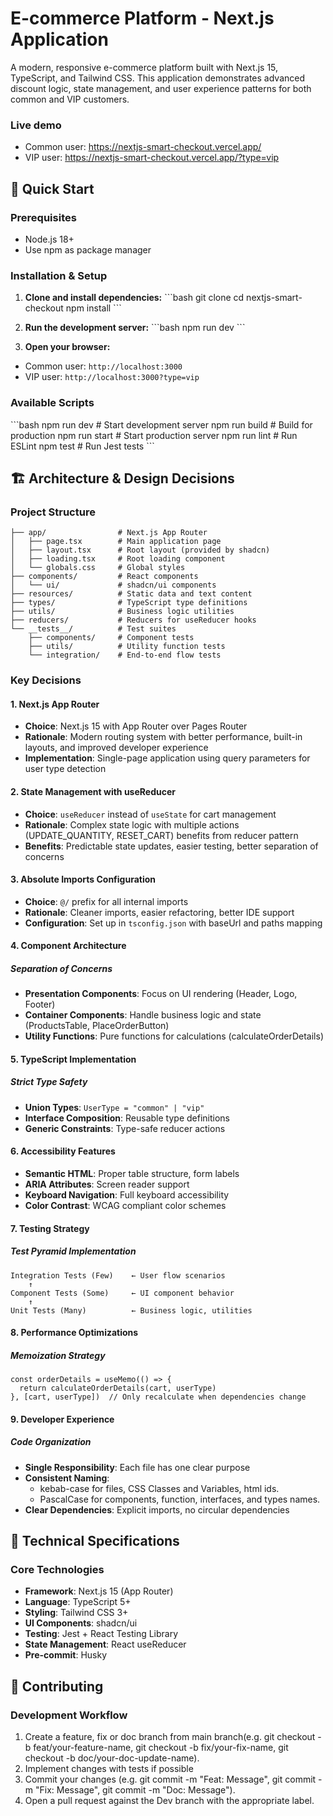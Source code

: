 # E-commerce Platform - Next.js Application

A modern, responsive e-commerce platform built with Next.js 15, TypeScript, and Tailwind CSS. This application demonstrates advanced discount logic, state management, and user experience patterns for both common and VIP customers.

### Live demo

- Common user: https://nextjs-smart-checkout.vercel.app/
- VIP user: https://nextjs-smart-checkout.vercel.app/?type=vip

## 🚀 Quick Start

### Prerequisites

- Node.js 18+ 
- Use npm as package manager

### Installation & Setup

1. **Clone and install dependencies:**
\`\`\`bash
git clone <repository-url>
cd nextjs-smart-checkout
npm install
\`\`\`

2. **Run the development server:**
\`\`\`bash
npm run dev
\`\`\`

3. **Open your browser:**
- Common user: `http://localhost:3000`
- VIP user: `http://localhost:3000?type=vip`

### Available Scripts

\`\`\`bash
npm run dev          # Start development server
npm run build        # Build for production
npm run start        # Start production server
npm run lint         # Run ESLint
npm test             # Run Jest tests
\`\`\`

## 🏗️ Architecture & Design Decisions

### **Project Structure**

```
├── app/                # Next.js App Router
│   ├── page.tsx        # Main application page
│   ├── layout.tsx      # Root layout (provided by shadcn)
│   ├── loading.tsx     # Root loading component
│   └── globals.css     # Global styles
├── components/         # React components
│   └── ui/             # shadcn/ui components
├── resources/          # Static data and text content
├── types/              # TypeScript type definitions
├── utils/              # Business logic utilities
├── reducers/           # Reducers for useReducer hooks
└── __tests__/          # Test suites
    ├── components/     # Component tests
    ├── utils/          # Utility function tests
    └── integration/    # End-to-end flow tests
```

### **Key Decisions**

#### **1. Next.js App Router**
- **Choice**: Next.js 15 with App Router over Pages Router
- **Rationale**: Modern routing system with better performance, built-in layouts, and improved developer experience
- **Implementation**: Single-page application using query parameters for user type detection

#### **2. State Management with useReducer**
- **Choice**: `useReducer` instead of `useState` for cart management
- **Rationale**: Complex state logic with multiple actions (UPDATE_QUANTITY, RESET_CART) benefits from reducer pattern
- **Benefits**: Predictable state updates, easier testing, better separation of concerns

#### **3. Absolute Imports Configuration**
- **Choice**: `@/` prefix for all internal imports
- **Rationale**: Cleaner imports, easier refactoring, better IDE support
- **Configuration**: Set up in `tsconfig.json` with baseUrl and paths mapping

#### **4. Component Architecture**

##### **Separation of Concerns**
- **Presentation Components**: Focus on UI rendering (Header, Logo, Footer)
- **Container Components**: Handle business logic and state (ProductsTable, PlaceOrderButton)
- **Utility Functions**: Pure functions for calculations (calculateOrderDetails)

#### **5. TypeScript Implementation**

##### **Strict Type Safety**
- **Union Types**: `UserType = "common" | "vip"`
- **Interface Composition**: Reusable type definitions
- **Generic Constraints**: Type-safe reducer actions

#### **6. Accessibility Features**
- **Semantic HTML**: Proper table structure, form labels
- **ARIA Attributes**: Screen reader support
- **Keyboard Navigation**: Full keyboard accessibility
- **Color Contrast**: WCAG compliant color schemes

#### **7. Testing Strategy**

##### **Test Pyramid Implementation**
```
Integration Tests (Few)    ← User flow scenarios
    ↑
Component Tests (Some)     ← UI component behavior  
    ↑
Unit Tests (Many)          ← Business logic, utilities
```

#### **8. Performance Optimizations**

##### **Memoization Strategy**
```
const orderDetails = useMemo(() => {
  return calculateOrderDetails(cart, userType)
}, [cart, userType])  // Only recalculate when dependencies change
```

#### **9. Developer Experience**

##### **Code Organization**
- **Single Responsibility**: Each file has one clear purpose
- **Consistent Naming**: 
  - kebab-case for files, CSS Classes and Variables, html ids. 
  - PascalCase for components, function, interfaces, and types names.
- **Clear Dependencies**: Explicit imports, no circular dependencies

## 🔧 Technical Specifications

### **Core Technologies**
- **Framework**: Next.js 15 (App Router)
- **Language**: TypeScript 5+
- **Styling**: Tailwind CSS 3+
- **UI Components**: shadcn/ui
- **Testing**: Jest + React Testing Library
- **State Management**: React useReducer
- **Pre-commit**: Husky

## 🤝 Contributing

### **Development Workflow**
1. Create a feature, fix or doc branch from main branch(e.g. git checkout -b feat/your-feature-name, git checkout -b fix/your-fix-name, git checkout -b doc/your-doc-update-name).
2. Implement changes with tests if possible
3. Commit your changes (e.g. git commit -m "Feat: Message", git commit -m "Fix: Message", git commit -m "Doc: Message").
4. Open a pull request against the Dev branch with the appropriate label.